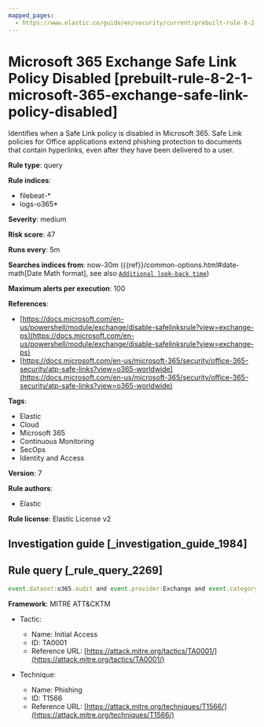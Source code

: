 ```yaml
---
mapped_pages:
  - https://www.elastic.co/guide/en/security/current/prebuilt-rule-8-2-1-microsoft-365-exchange-safe-link-policy-disabled.html
---
```


# Microsoft 365 Exchange Safe Link Policy Disabled [prebuilt-rule-8-2-1-microsoft-365-exchange-safe-link-policy-disabled]

Identifies when a Safe Link policy is disabled in Microsoft 365. Safe Link policies for Office applications extend phishing protection to documents that contain hyperlinks, even after they have been delivered to a user.

**Rule type**: query

**Rule indices**:

* filebeat-*
* logs-o365*

**Severity**: medium

**Risk score**: 47

**Runs every**: 5m

**Searches indices from**: now-30m ({{ref}}/common-options.html#date-math[Date Math format], see also [`Additional look-back time`](docs-content://solutions/security/detect-and-alert/create-detection-rule.md#rule-schedule))

**Maximum alerts per execution**: 100

**References**:

* [https://docs.microsoft.com/en-us/powershell/module/exchange/disable-safelinksrule?view=exchange-ps](https://docs.microsoft.com/en-us/powershell/module/exchange/disable-safelinksrule?view=exchange-ps)
* [https://docs.microsoft.com/en-us/microsoft-365/security/office-365-security/atp-safe-links?view=o365-worldwide](https://docs.microsoft.com/en-us/microsoft-365/security/office-365-security/atp-safe-links?view=o365-worldwide)

**Tags**:

* Elastic
* Cloud
* Microsoft 365
* Continuous Monitoring
* SecOps
* Identity and Access

**Version**: 7

**Rule authors**:

* Elastic

**Rule license**: Elastic License v2

## Investigation guide [_investigation_guide_1984]



## Rule query [_rule_query_2269]

```js
event.dataset:o365.audit and event.provider:Exchange and event.category:web and event.action:"Disable-SafeLinksRule" and event.outcome:success
```

**Framework**: MITRE ATT&CKTM

* Tactic:

    * Name: Initial Access
    * ID: TA0001
    * Reference URL: [https://attack.mitre.org/tactics/TA0001/](https://attack.mitre.org/tactics/TA0001/)

* Technique:

    * Name: Phishing
    * ID: T1566
    * Reference URL: [https://attack.mitre.org/techniques/T1566/](https://attack.mitre.org/techniques/T1566/)



